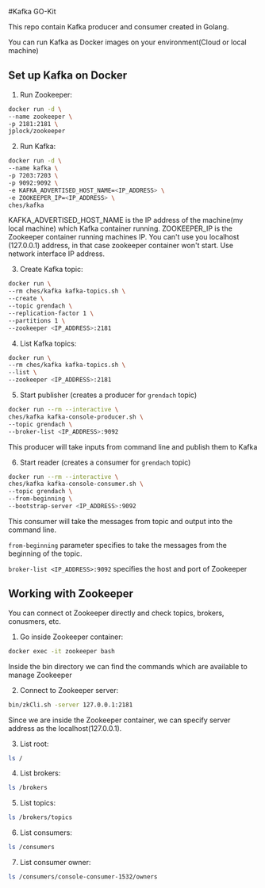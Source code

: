 #Kafka GO-Kit

This repo contain Kafka producer and consumer created in Golang.

You can run Kafka as Docker images on your environment(Cloud or local machine)



## Set up Kafka on Docker

1. Run Zookeeper:

```sh
docker run -d \
--name zookeeper \
-p 2181:2181 \
jplock/zookeeper
```

2. Run Kafka:

```sh
docker run -d \
--name kafka \
-p 7203:7203 \
-p 9092:9092 \
-e KAFKA_ADVERTISED_HOST_NAME=<IP_ADDRESS> \
-e ZOOKEEPER_IP=<IP_ADDRESS> \
ches/kafka
```

KAFKA_ADVERTISED_HOST_NAME is the IP address of the machine(my local machine) which Kafka container running. ZOOKEEPER_IP is the Zookeeper container running machines IP.
You can't use you localhost (127.0.0.1) address, in that case zookeeper container won't start.
Use network interface IP address.

3. Create Kafka topic:
```sh
docker run \
--rm ches/kafka kafka-topics.sh \
--create \
--topic grendach \
--replication-factor 1 \
--partitions 1 \
--zookeeper <IP_ADDRESS>:2181
```

4. List Kafka topics:

```sh
docker run \
--rm ches/kafka kafka-topics.sh \
--list \
--zookeeper <IP_ADDRESS>:2181
```

5. Start publisher (creates a producer for `grendach` topic)

```sh
docker run --rm --interactive \
ches/kafka kafka-console-producer.sh \
--topic grendach \
--broker-list <IP_ADDRESS>:9092
```

This producer will take inputs from command line and publish them to Kafka

6. Start reader (creates a consumer for `grendach` topic)

```sh
docker run --rm --interactive \
ches/kafka kafka-console-consumer.sh \
--topic grendach \
--from-beginning \
--bootstrap-server <IP_ADDRESS>:9092
```

This consumer will take the messages from topic and output into the command line.

`from-beginning` parameter specifies to take the messages from the beginning of the topic.

`broker-list <IP_ADDRESS>:9092` specifies the host and port of Zookeeper

## Working with Zookeeper
You can connect ot Zookeeper directly and check topics, brokers, conusmers, etc.

1. Go inside Zookeeper container:
```sh
docker exec -it zookeeper bash
```

Inside the bin directory we can find the commands which are available to manage Zookeeper

2. Connect to Zookeeper server:
```sh
bin/zkCli.sh -server 127.0.0.1:2181
```
Since we are inside the Zookeeper container, we can specify server address as the localhost(127.0.0.1).

3. List root:
```sh
ls /
```

4. List brokers:
```sh
ls /brokers
```

5. List topics:
```sh
ls /brokers/topics
```
6. List consumers:
```sh
ls /consumers
```
7. List consumer owner:
```sh
ls /consumers/console-consumer-1532/owners
```